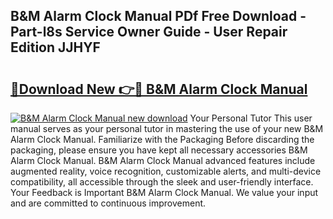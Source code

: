 ## B&M Alarm Clock Manual PDf Free Download - Part-l8s Service Owner Guide - User Repair Edition JJHYF

# <h2><a href="http://cf20909.oget.top/?id=B%26M+Alarm+Clock+Manual">🔗Download New 👉🔴 B&M Alarm Clock Manual</a></h2>

[![B&M Alarm Clock Manual new download](https://i.imgur.com/5g1atiW.png)](http://cf20909.oget.top/?id=B%26M+Alarm+Clock+Manual)
Your Personal Tutor This user manual serves as your personal tutor in mastering the use of your new B&M Alarm Clock Manual. Familiarize with the Packaging Before discarding the packaging, please ensure you have kept all necessary accessories B&M Alarm Clock Manual. B&M Alarm Clock Manual advanced features include augmented reality, voice recognition, customizable alerts, and multi-device compatibility, all accessible through the sleek and user-friendly interface. Your Feedback is Important B&M Alarm Clock Manual. We value your input and are committed to continuous improvement.
